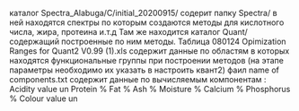 каталог Spectra_Alabuga/C/initial_20200915/ содерит папку Spectra/ в ней находятся спектры по которым создаются методы для кислотного числа, 
жира, протеина и.т.д
Там же находится каталог Quant/ содержащий построенные по ним методы.
Таблица  080124 Opimization Ranges for Quant2 V0.99 (1).xls содержит данные по областям в которых находятся функциональные группы при построении методов (на этапе параметры необходимо их указать в настроить квант2)
фаил name of components.txt содержит данные по вычисляемым компонентам :
Acidity value un
Protein %
Fat %
Ash %
Moisture %
Calcium	%
Phosphorus %
Colour value un
